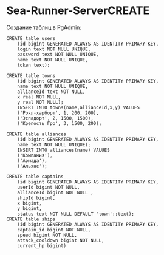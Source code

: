 # Sea-Runner-ServerCREATE

Создание таблиц в PgAdmin:

    CREATE table users 
        (id bigint GENERATED ALWAYS AS IDENTITY PRIMARY KEY,
        login text NOT NULL UNIQUE,
        password text NOT NULL UNIQUE,
        name text NOT NULL UNIQUE,
        token text);
        
    CREATE table towns 
        (id bigint GENERATED ALWAYS AS IDENTITY PRIMARY KEY,
        name text NOT NULL UNIQUE,
        allianceId text NOT NULL,
        x real NOT NULL,
        y real NOT NULL);
        INSERT INTO towns(name,allianceId,x,y) VALUES 
        ('Роял-харборт', 1, 200, 200),
        ('Эспадорт', 2, 1500, 1500),
        ('Крепость Гро', 3, 1500, 200);

    CREATE table alliances 
        (id bigint GENERATED ALWAYS AS IDENTITY PRIMARY KEY,
        name text NOT NULL UNIQUE);
        INSERT INTO alliances(name) VALUES 
        ('Компания'),
        ('Армада'),
        ('Альянс');

    CREATE table captains 
        (id bigint GENERATED ALWAYS AS IDENTITY PRIMARY KEY,
        userId bigint NOT NULL,
        allianceId bigint NOT NULL ,
        shipId bigint,
        x bigint,
        y bigint,
        status text NOT NULL DEFAULT 'town'::text);
    CREATE table ships 
        (id bigint GENERATED ALWAYS AS IDENTITY PRIMARY KEY,
        captain_id bigint NOT NULL,
        speed bigint NOT NULL,
        attack_cooldown bigint NOT NULL,
        current_hp bigint)
